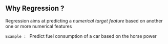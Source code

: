 


## Why Regression ? 
Regression aims at predicting a *numerical target feature* based on another one or more numerical features 

`Example : `
Predict fuel consumption of a car based on the horse power





